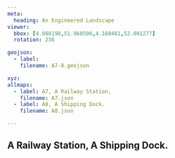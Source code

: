 ```yaml
---
meta:
  heading: An Engineered Landscape
viewer:
  bbox: [4.088198,51.960506,4.160481,52.001277]
  rotation: 236

geojson:
  - label:
    filename: A7-8.geojson

xyz:
allmaps:
  - label: A7, A Railway Station,
    filename: A7.json
  - label: A8, A Shipping Dock.
    filename: A8.json

---
```

## A Railway Station, A Shipping Dock.
